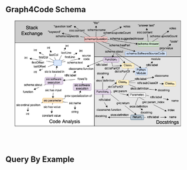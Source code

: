 ## Graph4Code Schema<a name="schema"></a>

<p align="center">
<img align="center" src="figures/graph4code-relationships-v2.png" width="90%"/>
</p>
<br><br>


## Query By Example
